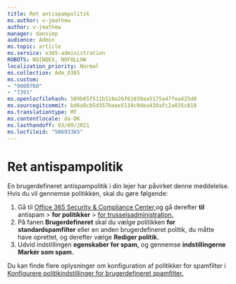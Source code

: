 ```yaml
---
title: Ret antispampolitik
ms.author: v-jmathew
author: v-jmathew
manager: dansimp
audience: Admin
ms.topic: article
ms.service: o365-administration
ROBOTS: NOINDEX, NOFOLLOW
localization_priority: Normal
ms.collection: Adm_O365
ms.custom:
- "9000760"
- "7391"
ms.openlocfilehash: 509b05f511b518e26f61039aa5175a47fea425d0
ms.sourcegitcommit: bd6a9cb5d357baee5134c0dea430afc2a035c810
ms.translationtype: MT
ms.contentlocale: da-DK
ms.lasthandoff: 03/09/2021
ms.locfileid: "50693365"
---
```

# <a name="fix-anti-spam-policy"></a>Ret antispampolitik

En brugerdefineret antispampolitik i din lejer har påvirket denne meddelelse. Hvis du vil gennemse politikken, skal du gøre følgende:

1. Gå til [Office 365 Security & Compliance Center,](https://go.microsoft.com/fwlink/p/?linkid=2077143)og gå derefter **til** antispam  >  **for politikker**  >  [for trusselsadministration.](https://go.microsoft.com/fwlink/?linkid=2101518)
2. På fanen **Brugerdefineret** skal du vælge politikken **for standardspamfilter** eller en anden brugerdefineret politik, du måtte have oprettet, og derefter vælge **Rediger politik.**
3. Udvid indstillingen **egenskaber for spam,** og gennemse **indstillingerne Markér som spam.**

Du kan finde flere oplysninger om konfiguration af politikker for spamfilter i [Konfigurere politikindstillinger for brugerdefineret spamfilter.](https://go.microsoft.com/fwlink/?linkid=2101054)
